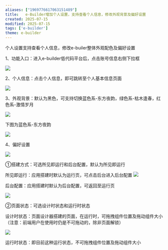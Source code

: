```yaml
---
aliases: ["1969776617063151489"]
title:   e-Builder增加个人设置，支持查看个人信息，修改外观背景及偏好设置 
created: 2025-07-15
modified: 2025-07-15
tags: ['e-builder']
theme: e-builder
---
```


个人设置支持查看个人信息，修改e-builer整体外观配色及偏好设置

1、功能入口：进入e-builder低代码平台后，点击账号信息右侧下拉框

![](331b9210b1758e59718832b117b58638.jpg)

2、个人信息：点击个人信息，即可跳转至个人基本信息页面

![](ba6378b50a88b8962d6c60609540e11d.jpg)

3、外观背景：默认为黑色，可支持切换蓝色系-东方夜韵，绿色系-枯木逢春，红色系-激情岁月

![](ff1c7a0453180f501412837ea9832e5a.jpg)

下图为蓝色系-东方夜韵

![](1575b65848a2919c4d0106fdf97e162b.jpg)

4、偏好设置

![](b19608a9f6590462967a3864d7486f4d.jpg)

①搭建方式：可选所见即运行和后台配置，默认为所见即运行

所见即运行：应用搭建时默认为运行页，可点击后台进入后台配置 ![](edcf7398af8915cc1521cc69fc0a90a2.jpg)

后台配置：应用搭建时默认为后台配置，可返回至运行页

![](89db75a098ada16914f5d1b3f95c7cdc.jpg)

②页面状态：可选设计时状态和运行时状态

设计时状态：页面设计器搭建的页面，在运行时，可拖拽组件位置及拖动组件大小（注意：前端用户在使用时仍是不可拖动的，除非页面解锁）

![](e593d914674a56854997789ad63bcf25.jpg)

运行时状态：即目前这种运行状态，不可拖拽组件位置及拖动组件大小